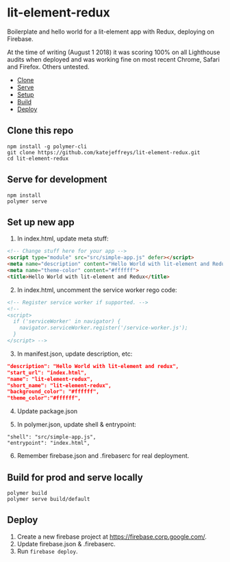 # lit-element-redux

Boilerplate and hello world for a lit-element app with Redux, deploying on Firebase.

At the time of writing (August 1 2018) it was scoring 100% on all Lighthouse audits when deployed and was working fine on most recent Chrome, Safari and Firefox. Others untested.

* [Clone](#clone-this-repo)
* [Serve](#serve-for-development)
* [Setup](#set-up-new-app)
* [Build](#build-for-prod-and-serve-locally)
* [Deploy](#deploy)

## Clone this repo

```
npm install -g polymer-cli
git clone https://github.com/katejeffreys/lit-element-redux.git
cd lit-element-redux
```

## Serve for development

```
npm install
polymer serve
```

## Set up new app

1. In index.html, update meta stuff:

```html
<!-- Change stuff here for your app -->
<script type="module" src="src/simple-app.js" defer></script>
<meta name="description" content="Hello World with lit-element and Redux">
<meta name="theme-color" content="#ffffff">
<title>Hello World with lit-element and Redux</title>
```

2. In index.html, uncomment the service worker rego code:

```html
<!-- Register service worker if supported. -->
<!--
<script>
  if ('serviceWorker' in navigator) {
    navigator.serviceWorker.register('/service-worker.js');
  }
</script> -->
```

3. In manifest.json, update description, etc:

```json
"description": "Hello World with lit-element and redux",
"start_url": "index.html",
"name": "lit-element-redux",
"short_name": "lit-element-redux",
"background_color": "#ffffff",
"theme_color":"#ffffff",
```

4. Update package.json

5. In polymer.json, update shell & entrypoint:

```
"shell": "src/simple-app.js",
"entrypoint": "index.html",
```

6. Remember firebase.json and .firebaserc for real deployment.

## Build for prod and serve locally

```
polymer build
polymer serve build/default
```

## Deploy

1. Create a new firebase project at https://firebase.corp.google.com/.
2. Update firebase.json & .firebaserc.
3. Run `firebase deploy`.
